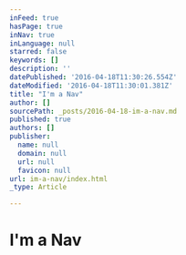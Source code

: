 ```yaml
---
inFeed: true
hasPage: true
inNav: true
inLanguage: null
starred: false
keywords: []
description: ''
datePublished: '2016-04-18T11:30:26.554Z'
dateModified: '2016-04-18T11:30:01.381Z'
title: "I'm a Nav"
author: []
sourcePath: _posts/2016-04-18-im-a-nav.md
published: true
authors: []
publisher:
  name: null
  domain: null
  url: null
  favicon: null
url: im-a-nav/index.html
_type: Article

---
```

# I'm a Nav